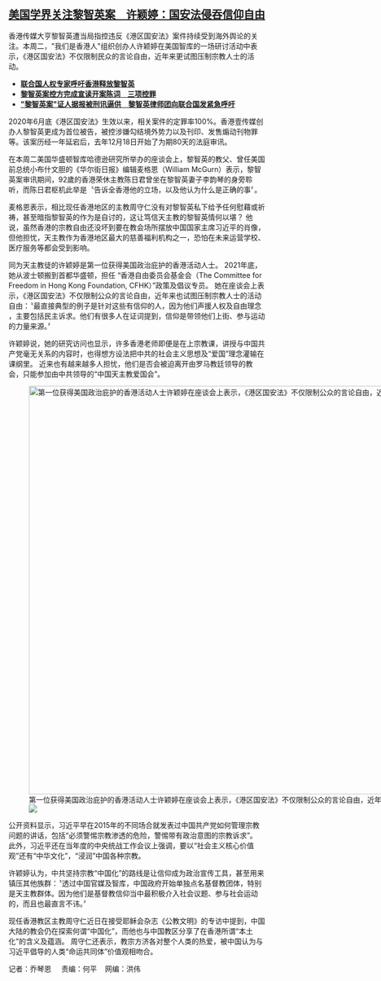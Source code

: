 <!--1707857460000-->
[美国学界关注黎智英案　许颖婷：国安法侵吞信仰自由](https://www.rfa.org/mandarin/yataibaodao/gangtai/lu-02132024141047.html)
------

<p>香港传媒大亨黎智英遭当局指控违反《港区国安法》案件持续受到海外舆论的关注。本周二，"我们是香港人"组织创办人许颖婷在美国智库的一场研讨活动中表示，《港区国安法》不仅限制民众的言论自由，近年来更试图压制宗教人士的活动。</p><ul><li><a href="https://www.rfa.org/mandarin/Xinwen/9-01222024154458.html"><strong>联合国人权专家呼吁香港释放黎智英</strong></a></li><li><strong><a href="https://www.rfa.org/mandarin/Xinwen/5-01052024114741.html">黎智英案控方完成宣读开案陈词　三项控罪</a></strong></li><li><strong><a href="https://www.rfa.org/mandarin/yataibaodao/gangtai/al-01042024142929.html">"黎智英案"证人据报被刑讯逼供　黎智英律师团向联合国发紧急呼吁</a></strong></li></ul><p><span style="font-weight: 400;">2020年6月底《港区国安法》生效以来，相关案件的定罪率100%。香港壹传媒创办人黎智英更成为首位被告，被控涉嫌勾结境外势力以及刊印、发售煽动刊物罪等。该案历经一年延宕后，去年12月18日开始了为期80天的法庭审讯。</span></p><p><span style="font-weight: 400;">在本周二美国华盛顿智库哈德逊研究所举办的座谈会上，黎智英的教父、曾任美国前总统小布什文胆的《华尔街日报》编辑麦格恩（William McGurn）表示，黎智英案审讯期间，92歲的香港荣休主教陈日君曾坐在黎智英妻子李韵琴的身旁聆听，而陈日君枢机此举是〝告诉全香港他的立场，以及他认为什么是正确的事〞。</span></p><p><span style="font-weight: 400;">麦格恩表示，相比现任香港地区的主教周守仁没有对黎智英私下给予任何慰藉或祈祷，甚至暗指黎智英的作为是自讨的，这让笃信天主教的黎智英情何以堪？ 他说，虽然香港的宗教自由还没坏到要在教会场所摆放中国国家主席习近平的肖像，但他担忧，天主教作为香港地区最大的慈善福利机构之一，恐怕在未来运营学校、医疗服务等都会受到影响。</span></p><p><span style="font-weight: 400;">同为天主教徒的许颖婷是第一位获得美国政治庇护的香港活动人士。 2021年底，她从波士顿搬到首都华盛顿，担任 “香港自由委员会基金会（The Committee for Freedom in Hong Kong Foundation, CFHK）”政策及倡议专员。 她在座谈会上表示，《港区国安法》不仅限制公众的言论自由，近年来也试图压制宗教人士的活动自由：〝最直接典型的例子是针对这些有信仰的人，因为他们声援人权及自由理念 ，主要包括民主诉求。他们有很多人在证词提到，信仰是带领他们上街、参与运动的力量来源。〞</span></p><p><span style="font-weight: 400;">许颖婷说，她的研究访问也显示，许多香港老师即便是在上宗教课，讲授与中国共产党毫无关系的内容时，也得想方设法把中共的社会主义思想及“爱国”理念灌输在课纲里。 近来也有越来越多人担忧，他们是否会被迫离开由罗马教廷领导的教会，只能参加由中共领导的“中国天主教爱国会”。</span></p><p><span style="font-weight: 400;"><figure class="image-richtext image-inline captioned" style="width:1344px;"><img alt="第一位获得美国政治庇护的香港活动人士许颖婷在座谈会上表示，《港区国安法》不仅限制公众的言论自由，近年来也试图压制宗教人士的活动自由。（视频截图/哈德逊研究所官网）" height="802" src="https://www.rfa.org/mandarin/yataibaodao/gangtai/lu-02132024141047.html/lu4.jpg/@@images/48d0f7f4-8586-4543-b3cb-63baf2be9ffe.png" title="lu4.jpg" width="1344"/><figcaption class="image-caption">第一位获得美国政治庇护的香港活动人士许颖婷在座谈会上表示，《港区国安法》不仅限制公众的言论自由，近年来也试图压制宗教人士的活动自由。（视频截图/哈德逊研究所官网）</figcaption><small></small><div id="zoomattribute"><a data-caption="第一位获得美国政治庇护的香港活动人士许颖婷在座谈会上表示，《港区国安法》不仅限制公众的言论自由，近年来也试图压制宗教人士的活动自由。（视频截图/哈德逊研究所官网）" data-fancybox="" href="https://www.rfa.org/mandarin/yataibaodao/gangtai/lu-02132024141047.html/lu4.jpg" id="single_image" title="第一位获得美国政治庇护的香港活动人士许颖婷在座谈会上表示，《港区国安法》不仅限制公众的言论自由，近年来也试图压制宗教人士的活动自由。（视频截图/哈德逊研究所官网）"><img src="/++plone++rfa-resources/img/icon-zoom.png"/></a></div></figure></span></p><p><span style="font-weight: 400;">公开资料显示，习近平早在2015年的不同场合就发表过中国共产党如何管理宗教问题的讲话，包括“必须警惕宗教渗透的危险，警惕带有政治意图的宗教诉求”。 此外，习近平还在当年度的中央统战工作会议上强调，要以“社会主义核心价值观”还有“中华文化”，“浸润”中国各种宗教。</span></p><p><span style="font-weight: 400;">许颖婷认为，中共坚持宗教“中国化”的路线是让信仰成为政治宣传工具，甚至用来镇压其他族群：〝透过中国官媒及智库，中国政府开始单独点名基督教团体，特别是天主教群体。因为他们是基督教信仰当中最积极介入社会议题、参与社会运动的，而且也最直言不讳。〞</span></p><p><span style="font-weight: 400;">现任香港教区主教周守仁近日在接受耶稣会杂志《公教文明》的专访中提到，中国大陆的教会仍在探索何谓“中国化”，而他也与中国教区分享了在香港所谓“本土化”的含义及蕴涵。 周守仁还表示，教宗方济各对整个人类的热爱，被中国认为与习近平倡导的人类“命运共同体”价值观相吻合。</span></p><p><span style="font-weight: 400;">记者：乔琴恩     责编：何平    网编：洪伟</span></p>
